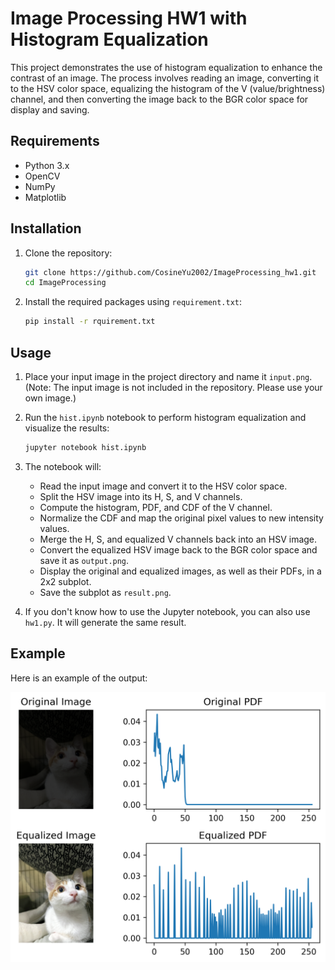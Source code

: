 # Image Processing HW1 with Histogram Equalization

This project demonstrates the use of histogram equalization to enhance the contrast of an image. The process involves reading an image, converting it to the HSV color space, equalizing the histogram of the V (value/brightness) channel, and then converting the image back to the BGR color space for display and saving.

## Requirements

- Python 3.x
- OpenCV
- NumPy
- Matplotlib

## Installation

1. Clone the repository:
    ```sh
    git clone https://github.com/CosineYu2002/ImageProcessing_hw1.git
    cd ImageProcessing
    ```

2. Install the required packages using `requirement.txt`:
    ```sh
    pip install -r rquirement.txt
    ```

## Usage

1. Place your input image in the project directory and name it `input.png`. (Note: The input image is not included in the repository. Please use your own image.)

2. Run the `hist.ipynb` notebook to perform histogram equalization and visualize the results:
    ```sh
    jupyter notebook hist.ipynb
    ```

3. The notebook will:
    - Read the input image and convert it to the HSV color space.
    - Split the HSV image into its H, S, and V channels.
    - Compute the histogram, PDF, and CDF of the V channel.
    - Normalize the CDF and map the original pixel values to new intensity values.
    - Merge the H, S, and equalized V channels back into an HSV image.
    - Convert the equalized HSV image back to the BGR color space and save it as `output.png`.
    - Display the original and equalized images, as well as their PDFs, in a 2x2 subplot.
    - Save the subplot as `result.png`.

4. If you don't know how to use the Jupyter notebook, you can also use `hw1.py`. It will generate the same result.

## Example

Here is an example of the output:

![Result](result.png)